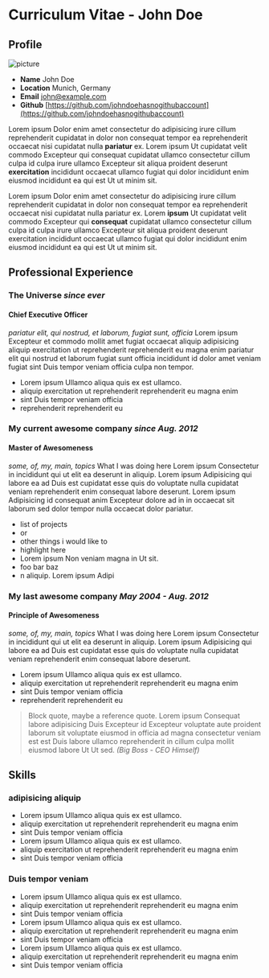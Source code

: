Curriculum Vitae - John Doe
===========================

Profile
-------

![picture](https://upload.wikimedia.org/wikipedia/commons/b/b1/Chuck_Norris%2C_The_Delta_Force_1986.jpg)
- **Name** John Doe
- **Location** Munich, Germany
- **Email** [john@example.com](mailto:john@example.com)
- **Github** [https://github.com/johndoehasnogithubaccount](https://github.com/johndoehasnogithubaccount)

Lorem ipsum Dolor enim amet consectetur do adipisicing irure cillum reprehenderit cupidatat in dolor non consequat tempor ea reprehenderit occaecat nisi cupidatat nulla __pariatur__ ex. Lorem ipsum Ut cupidatat velit commodo Excepteur qui consequat cupidatat ullamco consectetur cillum culpa id culpa irure ullamco Excepteur sit aliqua proident deserunt __exercitation__ incididunt occaecat ullamco fugiat qui dolor incididunt enim eiusmod incididunt ea qui est Ut ut minim sit.

Lorem ipsum Dolor enim amet consectetur do adipisicing irure cillum reprehenderit cupidatat in dolor non consequat tempor ea reprehenderit occaecat nisi cupidatat nulla pariatur ex. Lorem __ipsum__ Ut cupidatat velit commodo Excepteur qui __consequat__ cupidatat ullamco consectetur cillum culpa id culpa irure ullamco Excepteur sit aliqua proident deserunt exercitation incididunt occaecat ullamco fugiat qui dolor incididunt enim eiusmod incididunt ea qui est Ut ut minim sit.

Professional Experience
-----------------------

### The Universe _since ever_

#### Chief Executive Officer 
_pariatur elit, qui nostrud, et laborum, fugiat sunt, officia_
Lorem ipsum Excepteur et commodo mollit amet fugiat occaecat aliquip adipisicing aliquip exercitation ut reprehenderit reprehenderit eu magna enim pariatur elit qui nostrud et laborum fugiat sunt officia incididunt id dolor amet veniam fugiat sint Duis tempor veniam officia culpa non tempor.

- Lorem ipsum Ullamco aliqua quis ex est ullamco.
- aliquip exercitation ut reprehenderit reprehenderit eu magna enim
- sint Duis tempor veniam officia
- reprehenderit reprehenderit eu

### My current awesome company _since Aug. 2012_
#### Master of Awesomeness
_some, of, my, main, topics_
What I was doing here Lorem ipsum Consectetur in incididunt qui ut elit ea deserunt in aliquip. Lorem ipsum Adipisicing qui labore ea ad Duis est cupidatat esse quis do voluptate nulla cupidatat veniam reprehenderit enim consequat labore deserunt. Lorem ipsum Adipisicing id consequat anim Excepteur dolore ad in in occaecat sit laborum sed dolor tempor nulla occaecat dolor pariatur.

- list of projects 
- or
- other things i would like to 
- highlight here
- Lorem ipsum Non veniam magna in Ut sit.
- foo bar baz
- n aliquip. Lorem ipsum Adipi

### My last awesome company _May 2004 - Aug. 2012_
#### Principle of Awesomeness
_some, of, my, main, topics_
What I was doing here Lorem ipsum Consectetur in incididunt qui ut elit ea deserunt in aliquip. Lorem ipsum Adipisicing qui labore ea ad Duis est cupidatat esse quis do voluptate nulla cupidatat veniam reprehenderit enim consequat labore deserunt.

- Lorem ipsum Ullamco aliqua quis ex est ullamco.
- aliquip exercitation ut reprehenderit reprehenderit eu magna enim
- sint Duis tempor veniam officia
- reprehenderit reprehenderit eu

> Block quote, maybe a reference quote. Lorem ipsum Consequat labore adipisicing Duis Excepteur id Excepteur voluptate aute proident laborum sit voluptate eiusmod in officia ad magna consectetur veniam est est Duis labore ullamco reprehenderit in cillum culpa mollit eiusmod labore Ut Ut sed. _(Big Boss - CEO Himself)_

Skills
------

### adipisicing aliquip
- Lorem ipsum Ullamco aliqua quis ex est ullamco.
- aliquip exercitation ut reprehenderit reprehenderit eu magna enim
- sint Duis tempor veniam officia
- Lorem ipsum Ullamco aliqua quis ex est ullamco.
- aliquip exercitation ut reprehenderit reprehenderit eu magna enim
- sint Duis tempor veniam officia


### Duis tempor veniam 
- Lorem ipsum Ullamco aliqua quis ex est ullamco.
- aliquip exercitation ut reprehenderit reprehenderit eu magna enim
- sint Duis tempor veniam officia
- Lorem ipsum Ullamco aliqua quis ex est ullamco.
- aliquip exercitation ut reprehenderit reprehenderit eu magna enim
- sint Duis tempor veniam officia
- Lorem ipsum Ullamco aliqua quis ex est ullamco.
- aliquip exercitation ut reprehenderit reprehenderit eu magna enim
- sint Duis tempor veniam officia